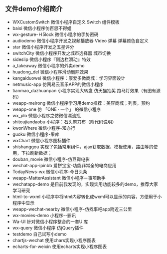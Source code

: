 ## 文件demo介绍简介

- WXCustomSwitch 微信小程序自定义 Switch 组件模板
- baisi  微信小程序仿百思不得姐
- wx-gesture-Ｈ5lock  微信小程序的手势密码
- audiodemo 微信小程序开发之视频播放器 Video 弹幕 弹幕颜色自定义
- star 微信小程序开发之五星评分
- switchCity 微信小程序开发之城市选择器 城市切换
- sideslip  微信小程序『侧边栏滑动』特效
- a_takeaway  微信小程序的外卖demo 
- huadong_del  微信小程序滑动删除效果
- kangaiduowei  微信小程序：康爱多微商城：学习界面设计
- netmusic-app  仿网易云音乐APP的微信小程序
- tianmao_dazhuanpan  小程序实现大转盘 仿天猫抽奖 跑马灯效果（有图有源码）
- weapp-meirong  微信小程序学习用demo推荐：美容商城；列表，预约
- weapp-one 仿 「ONE · 一个」 的微信小程序
- wx_plo  微信小程序之仿微信漂流瓶
- shitoujiandaobu 小程序：石头剪刀布（附代码说明）
- kwonWhere 微信小程序-知亦行
- guoku  微信小程序-果库
- wxChart  微信小程序图标插件
- shishanggou  实现了包括常用组件，ajax获取数据，模板使用，路由等的使用，下拉刷新数据；
- douban_movie  微信小程序-仿豆瓣电影
- wechat-app-ipinbb  爱拼宝宝-功能非常全的电商应用
- TodayNews-wx  微信小程序-今日头条
- weapp-MatterAssistant  微信小程序－事项助手
- wechatapp-demo   是目前我发现的，实现实用功能较多的demo，推荐大家学习研究
- html-to-wxml  小程序中将html内容转化成wxml可以显示的内容，方便用于小程序中显示
- weapp-wechat-nearby  微信小程序-仿找事吧app附近三公里
- wx-movies-demo   小程序--影讯
- Wa-UI  针对微信小程序整合的一套UI库
- wx-query  微信小程序 仿jQuery插件
- testdemo  自己试写小demo
- chartjs-wechat  使用chars实现小程序图表
- echarts-for-weixin 使用echarts实现小程序图表
